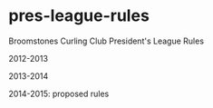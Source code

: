 pres-league-rules
=================

Broomstones Curling Club President's League Rules

2012-2013

2013-2014

2014-2015: proposed rules
